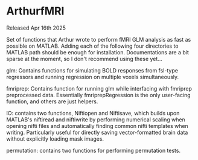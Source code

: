 # ArthurfMRI

Released Apr 16th 2025

Set of functions that Arthur wrote to perform fMRI GLM analysis as fast as possible on MATLAB.
Adding each of the following four directories to MATLAB path should be enough for installation.
Documentations are a bit sparse at the moment, so I don't recommend using these yet...

glm: Contains functions for simulating BOLD responses from fsl-type regressors and running regression on multiple voxels simultaneously.

fmriprep: Contains function for running glm while interfacing with fmriprep preprocessed data. Essentially fmriprepRegression is the only user-facing function, and others are just helpers.

IO: contains two functions, Niftiopen and Niftisave, which builds upon MATLAB's niftiread and niftiwrite by performing numerical scaling when opening nifti files and automatically finding common nifti templates when writing. Particularly useful for directly saving vector-formatted brain data without explicitly loading mask images.

permutation: contains two functions for performing permutation tests.